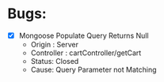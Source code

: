 # Bugs:

- [x] Mongoose Populate Query Returns Null
  - Origin : Server
  - Controller : cartController/getCart
  - Status: Closed
  - Cause: Query Parameter not Matching
